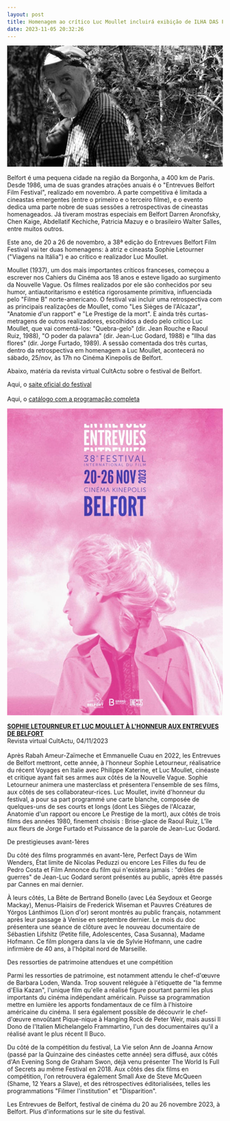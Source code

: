 ```yaml
---
layout: post
title: Homenagem ao crítico Luc Moullet incluirá exibição de ILHA DAS FLORES
date: 2023-11-05 20:32:26
---
```

![](/uploads/luc-moullet-1.jpg)

Belfort é uma pequena cidade na região da Borgonha, a 400 km de Paris. Desde 1986, uma de suas grandes atrações anuais é o "Entrevues Belfort Film Festival", realizado em novembro. A parte competitiva é limitada a cineastas emergentes (entre o primeiro e o terceiro filme), e o evento dedica uma parte nobre de suas sessões a retrospectivas de cineastas homenageados. Já tiveram mostras especiais em Belfort Darren Aronofsky, Chen Kaige, Abdellatif Kechiche, Patricia Mazuy e o brasileiro Walter Salles, entre muitos outros.

Este ano, de 20 a 26 de novembro, a 38ª edição do Entrevues Belfort Film Festival vai ter duas homenagens: à atriz e cineasta Sophie Letourner ("Viagens na Itália") e ao crítico e realizador Luc Moullet.

Moullet (1937), um dos mais importantes críticos franceses, começou a escrever nos Cahiers du Cinéma aos 18 anos e esteve ligado ao surgimento da Nouvelle Vague. Os filmes realizados por ele são conhecidos por seu humor, antiautoritarismo e estética rigorosamente primitiva, influenciada pelo "Filme B" norte-americano. O festival vai incluir uma retrospectiva com as principais realizações de Moullet, como "Les Sièges de l'Alcazar", "Anatomie d'un rapport" e "Le Prestige de la mort". E ainda três curtas-metragens de outros realizadores, escolhidos a dedo pelo crítico Luc Moullet, que vai comentá-los: "Quebra-gelo" (dir. Jean Rouche e Raoul Ruiz, 1988), "O poder da palavra" (dir. Jean-Luc Godard, 1988) e "Ilha das flores" (dir. Jorge Furtado, 1989). A sessão comentada dos três curtas, dentro da retrospectiva em homenagem a Luc Moullet, acontecerá no sábado, 25/nov, às 17h no Cinéma Kinepolis de Belfort.

Abaixo, matéria da revista virtual CultActu sobre o festival de Belfort.

Aqui, o [saite oficial do festival](https://www.festival-entrevues.com/)\
\
Aqui, o [catálogo com a programação completa](https://www.festival-entrevues.com/fr/38e-edition-telechargez-la-brochure)


![](/uploads/belfort.jpg)

**[SOPHIE LETOURNEUR ET LUC MOULLET À L'HONNEUR AUX ENTREVUES DE BELFORT](https://www.cultactu.fr/sophie-letourneur-et-luc-moullet-a-lhonneur-aux-entrevues-de-belfort)**\
Revista virtual CultActu, 04/11/2023\
\
Après Rabah Ameur-Zaïmeche et Emmanuelle Cuau en 2022, les Entrevues de Belfort mettront, cette année, à l'honneur Sophie Letourneur, réalisatrice du récent Voyages en Italie avec Philippe Katerine, et Luc Moullet, cinéaste et critique ayant fait ses armes aux côtés de la Nouvelle Vague. Sophie Letourneur animera une masterclass et présentera l'ensemble de ses films, aux côtés de ses collaborateur-rices. Luc Moullet, invité d'honneur du festival, a pour sa part programmé une carte blanche, composée de quelques-uns de ses courts et longs (dont Les Sièges de l'Alcazar, Anatomie d'un rapport ou encore Le Prestige de la mort), aux côtés de trois films des années 1980, finement choisis : Brise-glace de Raoul Ruiz, L'île aux fleurs de Jorge Furtado et Puissance de la parole de Jean-Luc Godard.

De prestigieuses avant-1ères

Du côté des films programmés en avant-1ère, Perfect Days de Wim Wenders, État limite de Nicolas Peduzzi ou encore Les Filles du feu de Pedro Costa et Film Annonce du film qui n'existera jamais : "drôles de guerres" de Jean-Luc Godard seront présentés au public, après être passés par Cannes en mai dernier.

À leurs côtés, La Bête de Bertrand Bonello (avec Léa Seydoux et George Mackay), Menus-Plaisirs de Frederick Wiseman et Pauvres Créatures de Yórgos Lánthimos (Lion d'or) seront montrés au public français, notamment après leur passage à Venise en septembre dernier. Le mois du doc présentera une séance de clôture avec le nouveau documentaire de Sébastien Lifshitz (Petite fille, Adolescentes, Casa Susanna), Madame Hofmann. Ce film plongera dans la vie de Sylvie Hofmann, une cadre infirmière de 40 ans, à l'hôpital nord de Marseille.

Des ressorties de patrimoine attendues et une compétition

Parmi les ressorties de patrimoine, est notamment attendu le chef-d'œuvre de Barbara Loden, Wanda. Trop souvent reléguée à l'étiquette de "la femme d'Elia Kazan", l'unique film qu'elle a réalisé figure pourtant parmi les plus importants du cinéma indépendant américain. Puisse sa programmation mettre en lumière les apports fondamentaux de ce film à l'histoire américaine du cinéma. Il sera également possible de découvrir le chef-d'œuvre envoûtant Pique-nique à Hanging Rock de Peter Weir, mais aussi Il Dono de l'Italien Michelangelo Frammartino, l'un des documentaires qu'il a réalisé avant le plus récent Il Buco.

Du côté de la compétition du festival, La Vie selon Ann de Joanna Arnow (passé par la Quinzaine des cinéastes cette année) sera diffusé, aux côtés d'An Evening Song de Graham Swon, déjà venu présenter The World Is Full of Secrets au même Festival en 2018. Aux côtés des dix films en compétition, l'on retrouvera également Small Axe de Steve McQueen (Shame, 12 Years a Slave), et des rétrospectives éditorialisées, telles les programmations "Filmer l'institution" et "Disparition".

Les Entrevues de Belfort, festival de cinéma du 20 au 26 novembre 2023, à Belfort. Plus d'informations sur le site du festival.